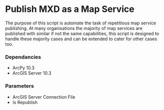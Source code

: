 # Publish MXD as a Map Service #
The purpose of this script is automate the task of repetitious map service publishing. At many organisations the majority of map services are published with similar if not the same capabilities, this script is designed to handle these majority cases and can be extended to cater for other cases too.

### Dependancies ###
- ArcPy 10.3
- ArcGIS Server 10.3

### Parameters ###
- ArcGIS Server Connection File
- Is Republish
